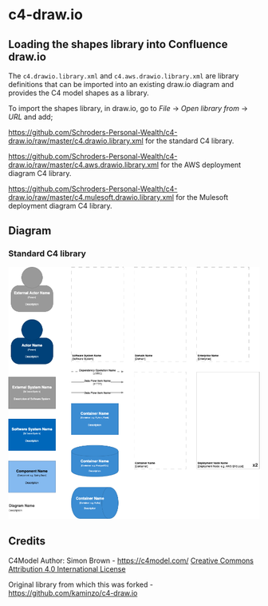 # c4-draw.io

## Loading the shapes library into Confluence draw.io

The `c4.drawio.library.xml` and `c4.aws.drawio.library.xml` are library definitions that can be imported into an existing draw.io diagram and provides the C4 model shapes as a library.

To import the shapes library, in draw.io, go to _File_ -> _Open library from_ -> _URL_ and add;

https://github.com/Schroders-Personal-Wealth/c4-draw.io/raw/master/c4.drawio.library.xml for the standard C4 library.

https://github.com/Schroders-Personal-Wealth/c4-draw.io/raw/master/c4.aws.drawio.library.xml for the AWS deployment diagram C4 library.

https://github.com/Schroders-Personal-Wealth/c4-draw.io/raw/master/c4.mulesoft.drawio.library.xml for the Mulesoft deployment diagram C4 library.

## Diagram

### Standard C4 library

![c4-draw.io](/c4.drawio.png)

## Credits

C4Model Author: Simon Brown - <https://c4model.com/> [Creative Commons Attribution 4.0 International License](https://creativecommons.org/licenses/by/4.0/)

Original library from which this was forked - <https://github.com/kaminzo/c4-draw.io>
